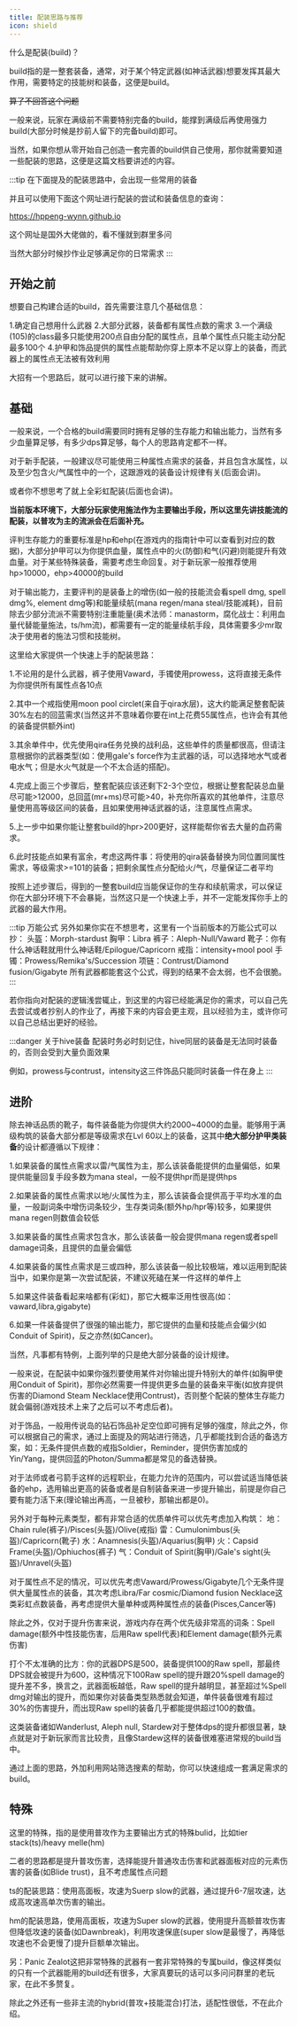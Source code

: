 ```yaml
---
title: 配装思路与推荐
icon: shield
---
```


什么是配装(build)？

build指的是一整套装备，通常，对于某个特定武器(如神话武器)想要发挥其最大作用，需要特定的技能树和装备，这便是build。

~~算了不回答这个问题~~

一般来说，玩家在满级前不需要特别完备的build，能撑到满级后再使用强力build(大部分时候是抄前人留下的完备build)即可。

当然，如果你想从零开始自己创造一套完善的build供自己使用，那你就需要知道一些配装的思路，这便是这篇文档要讲述的内容。

:::tip
在下面提及的配装思路中，会出现一些常用的装备

并且可以使用下面这个网址进行配装的尝试和装备信息的查询：

https://hppeng-wynn.github.io

这个网址是国外大佬做的，看不懂就到群里多问

当然大部分时候抄作业足够满足你的日常需求
:::

## 开始之前

想要自己构建合适的build，首先需要注意几个基础信息：

1.确定自己想用什么武器
2.大部分武器，装备都有属性点数的需求
3.一个满级(105)的class最多只能使用200点自由分配的属性点，且单个属性点只能主动分配最多100个
4.护甲和饰品提供的属性点能帮助你穿上原本不足以穿上的装备，而武器上的属性点无法被有效利用

大招有一个思路后，就可以进行接下来的讲解。

## 基础

一般来说，一个合格的build需要同时拥有足够的生存能力和输出能力，当然有多少血量算足够，有多少dps算足够，每个人的思路肯定都不一样。

对于新手配装，一般建议尽可能使用三种属性点需求的装备，并且包含水属性，以及至少包含火/气属性中的一个，这跟游戏的装备设计规律有关(后面会讲)。

或者你不想思考了就上全彩虹配装(后面也会讲)。

**当前版本环境下，大部分玩家使用施法作为主要输出手段，所以这里先讲技能流的配装，以普攻为主的流派会在后面补充。**

评判生存能力的重要标准是hp和ehp(在游戏内的指南针中可以查看到对应的数据)，大部分护甲可以为你提供血量，属性点中的火(防御)和气(闪避)则能提升有效血量。对于某些特殊装备，需要考虑生命回复。对于新玩家一般推荐使用hp>10000，ehp>40000的build

对于输出能力，主要评判的是装备上的增伤(如一般的技能流会看spell dmg, spell dmg%, element dmg等)和能量续航(mana regen/mana steal/技能减耗)，目前除去少部分流派不需要特别注重能量(奥术法师：manastorm，腐化战士：利用血量代替能量施法，ts/hm流)，都需要有一定的能量续航手段，具体需要多少mr取决于使用者的施法习惯和技能树。

这里给大家提供一个快速上手的配装思路：

1.不论用的是什么武器，裤子使用Vaward，手镯使用prowess，这将直接无条件为你提供所有属性点各10点

2.其中一个戒指使用moon pool circlet(来自于qira水层)，这大约能满足整套配装30%左右的回蓝需求(当然这并不意味着你要在int上花费55属性点，也许会有其他的装备提供额外int)

3.其余单件中，优先使用qira任务兑换的战利品，这些单件的质量都很高，但请注意根据你的武器类型(如：使用gale's force作为主武器的话，可以选择地水气或者电水气；但是水火气就是一个不太合适的搭配)。

4.完成上面三个步骤后，整套配装应该还剩下2-3个空位，根据让整套配装总血量尽可能>12000，总回蓝(mr+ms)尽可能>40，补充你所喜欢的其他单件，注意尽量使用高等级区间的装备，且如果使用神话武器的话，注意属性点需求。

5.上一步中如果你能让整套build的hpr>200更好，这样能帮你省去大量的血药需求。

6.此时技能点如果有富余，考虑这两件事：将使用的qira装备替换为同位置同属性需求，等级需求>=101的装备；把剩余属性点分配给火/气，尽量保证二者平均

按照上述步骤后，得到的一整套build应当能保证你的生存和续航需求，可以保证你在大部分环境下不会暴毙，当然这只是一个快速上手，并不一定能发挥你手上的武器的最大作用。

:::tip 万能公式
另外如果你实在不想思考，这里有一个当前版本的万能公式可以抄：
头盔：Morph-stardust
胸甲：Libra
裤子：Aleph-Null/Vaward
靴子：你有什么神话鞋就用什么神话鞋/Epilogue/Capricorn
戒指：intensity+mool pool
手镯：Prowess/Remika's/Succession
项链：Contrust/Diamond fusion/Gigabyte
所有武器都能套这个公式，得到的结果不会太弱，也不会很脆。
:::

若你指向对配装的逻辑浅尝辄止，到这里的内容已经能满足你的需求，可以自己先去尝试或者抄别人的作业了，再接下来的内容会更主观，且以经验为主，或许你可以自己总结出更好的经验。

:::danger 关于hive装备
配装时务必时刻记住，hive同层的装备是无法同时装备的，否则会受到大量负面效果

例如，prowess与contrust，intensity这三件饰品只能同时装备一件在身上
:::

## 进阶

除去神话品质的靴子，每件装备能为你提供大约2000~4000的血量。能够用于满级构筑的装备大部分都是等级需求在Lvl 60以上的装备，这其中**绝大部分护甲类装备**的设计都遵循以下规律：

1.如果装备的属性点需求以雷/气属性为主，那么该装备能提供的血量偏低，如果提供能量回复手段多数为mana steal，一般不提供hpr而是提供hps

2.如果装备的属性点需求以地/火属性为主，那么该装备会提供高于平均水准的血量，一般副词条中增伤词条较少，生存类词条(额外hp/hpr等)较多，如果提供mana regen则数值会较低

3.如果装备的属性点需求包含水，那么该装备一般会提供mana regen或者spell damage词条，且提供的血量会偏低

4.如果装备的属性点需求是三或四种，那么该装备一般比较极端，难以运用到配装当中，如果你是第一次尝试配装，不建议死磕在某一件这样的单件上

5.如果这件装备看起来啥都有(彩虹)，那它大概率泛用性很高(如：vaward,libra,gigabyte)

6.如果一件装备提供了很强的输出能力，那它提供的血量和技能点会偏少(如Conduit of Spirit)，反之亦然(如Cancer)。

当然，凡事都有特例，上面列举的只是绝大部分装备的设计规律。

一般来说，在配装中如果你强烈要使用某件对你输出提升特别大的单件(如胸甲使用Conduit of Spirit)，那你必然需要一件提供更多血量的装备来平衡(如放弃提供伤害的Diamond Steam Necklace使用Contrust)，否则整个配装的整体生存能力就会偏弱(游戏技术上来了之后可以不考虑后者)。

对于饰品，一般用传说岛的钻石饰品补足空位即可拥有足够的强度，除此之外，你可以根据自己的需求，通过上面提及的网站进行筛选，几乎都能找到合适的备选方案，如：无条件提供点数的戒指Soldier，Reminder，提供伤害加成的Yin/Yang，提供回蓝的Photon/Summa都是常见的备选替换。

对于法师或者弓箭手这样的远程职业，在能力允许的范围内，可以尝试适当降低装备的ehp，选用输出更高的装备或者是自制装备来进一步提升输出，前提是你自己要有能力活下来(理论输出再高，一旦被秒，那输出都是0)。

另外对于每种元素类型，都有非常合适的优质单件可以优先考虑加入构筑：
地：Chain rule(裤子)/Pisces(头盔)/Olive(戒指)
雷：Cumulonimbus(头盔)/Capricorn(靴子)
水：Anamnesis(头盔)/Aquarius(胸甲)
火：Capsid Frame(头盔)/Ophiuchos(裤子)
气：Conduit of Spirit(胸甲)/Gale's sight(头盔)/Unravel(头盔)

对于属性点不足的情况，可以优先考虑Vaward/Prowess/Gigabyte几个无条件提供大量属性点的装备，其次考虑Libra/Far cosmic/Diamond fusion Necklace这类彩虹点数装备，再考虑提供大量单种或两种属性点的装备(Pisces,Cancer等)

除此之外，仅对于提升伤害来说，游戏内存在两个优先级非常高的词条：Spell damage(额外中性技能伤害，后用Raw spell代表)和Element damage(额外元素伤害)

打个不太准确的比方：你的武器DPS是500，装备提供100的Raw spell，那最终DPS就会被提升为600，这种情况下100Raw spell的提升跟20%spell damage的提升差不多，换言之，武器面板越低，Raw spell的提升越明显，甚至超过%Spell dmg对输出的提升，而如果你对装备类型熟悉就会知道，单件装备很难有超过30%的伤害提升，而出现Raw spell的装备几乎都能提供超过100的数值。

这类装备诸如Wanderlust, Aleph null, Stardew对于整体dps的提升都很显著，缺点就是对于新玩家而言比较贵，且像Stardew这样的装备很难塞进常规的build当中。

通过上面的思路，外加利用网站筛选搜素的帮助，你可以快速组成一套满足需求的build。

## 特殊

这里的特殊，指的是使用普攻作为主要输出方式的特殊bulid，比如tier stack(ts)/heavy melle(hm)

二者的思路都是提升普攻伤害，选择能提升普通攻击伤害和武器面板对应的元素伤害的装备(如Blide trust)，且不考虑属性点问题

ts的配装思路：使用高面板，攻速为Suerp slow的武器，通过提升6-7层攻速，达成高攻速高单次伤害的输出。

hm的配装思路，使用高面板，攻速为Super slow的武器，使用提升高额普攻伤害但降低攻速的装备(如Dawnbreak)，利用攻速保底(super slow是最慢了，再降低攻速也不会更慢了)提升巨额单次输出。

另：Panic Zealot这把非常特殊的武器有一套非常特殊的专属build，像这样类似的只有一个武器能用的build还有很多，大家真要玩的话可以多问问群里的老玩家，在此不多赘复。

除此之外还有一些非主流的hybrid(普攻+技能混合)打法，适配性很低，不在此介绍。